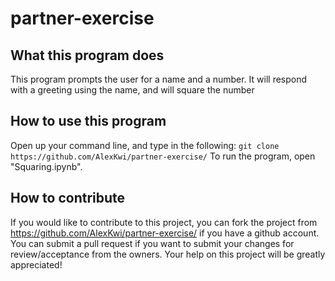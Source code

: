 # partner-exercise
## What this program does
This program prompts the user for a name and a number. It will respond with a greeting using the name, and will square the number
## How to use this program
Open up your command line, and type in the following:
`git clone https://github.com/AlexKwi/partner-exercise/`
To run the program, open "Squaring.ipynb".
## How to contribute
If you would like to contribute to this project, you can fork the project from https://github.com/AlexKwi/partner-exercise/ if you have a github account. You can submit a pull request if you want to submit your changes for review/acceptance from the owners. Your help on this project will be greatly appreciated!